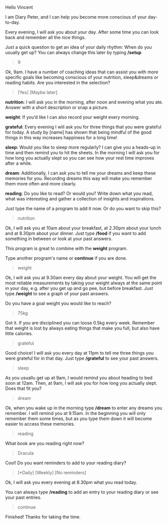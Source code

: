 Hello Vincent

I am Diary Peter, and I can help you become more conscious of your day-to-day.

Every evening, I will ask you about your day. After some time you can look back and remember all the nice things.

Just a quick question to get an idea of your daily rhythm: When do you usually get up? You can always change this later by typing **/setup**

> 9

Ok, 9am. I have a number of coaching ideas that can assist you with more specific goals like becoming conscious of your nutrition, sleep&dreams or reading habits. Are you interested in the selection?

> [Yes] [Maybe later]

**nutrition**: I will ask you in the morning, after noon and evening what you ate. Answer with a short description or snap a picture.

**weight**: If you’d like I can also record your weight every morning.

**grateful**: Every evening I will ask you for three things that you were grateful for today. A study by [name] has shown that being mindful of the good things in this way increases happiness for a long time!

**sleep**: Would you like to sleep more regularly? I can give you a heads-up in time and then remind you to hit the sheets. In the morning I will ask you for how long you actually slept so you can see how your rest time improves after a while.

**dream**: Additionally, I can ask you to tell me your dreams and keep these memories for you. Recording dreams this way will make you remember them more often and more clearly.

**reading**: Do you like to read? Or would you? Write down what you read, what was interesting and gather a collection of insights and inspirations.

Just type the name of a program to add it now. Or do you want to skip this?

> nutrition

Ok, I will ask you at 10am about your breakfast, at 2.30pm about your lunch and at 8.30pm about your dinner. Just type **/food** if you want to add something in between or look at your past answers.

This program is great to combine with the **weight**  program.

Type another program's name or **continue** if you are done.

> weight

Ok,  I will ask you at 9.30am every day about your weight. You will get the most reliable measurements by taking your weight always at the same point in your day, e.g. after you get up and go pee, but before breakfast. Just type **/weight** to see a graph of your past answers.

Do you have a goal weight you would like to reach?

> 75kg

Got it. If you are disciplined you can loose 0.5kg every week. Remember that weight is lost by always eating things that make you full, but also have little calories.

> grateful

Good choice! I will ask you every day at 11pm to tell me three things you were grateful for in that day. Just type **/grateful** to see your past answers.

> sleep

As you usuallu get up at 9am, I would remind you about heading to bed soon at 12am. Then, at 9am, I will ask you for how long you actually slept. Does that fit you?

> dream

Ok, when you wake up in the morning type **/dream** to enter any dreams you remember. I will remind you at 9.15am. In the beginning you will only remember them some times, but as you type them down it will become easier to access these memories.

> reading

What book are you reading right now?

> Dracula

Cool! Do you want reminders to add to your reading diary?

> [*Daily] [Weekly] [No reminders]

Ok, I will ask you every evening at 8.30pm what you read today.

You can always type **/reading** to add an entry to your reading diary or see your past entries.

> continue

Finished! Thanks for taking the time.
